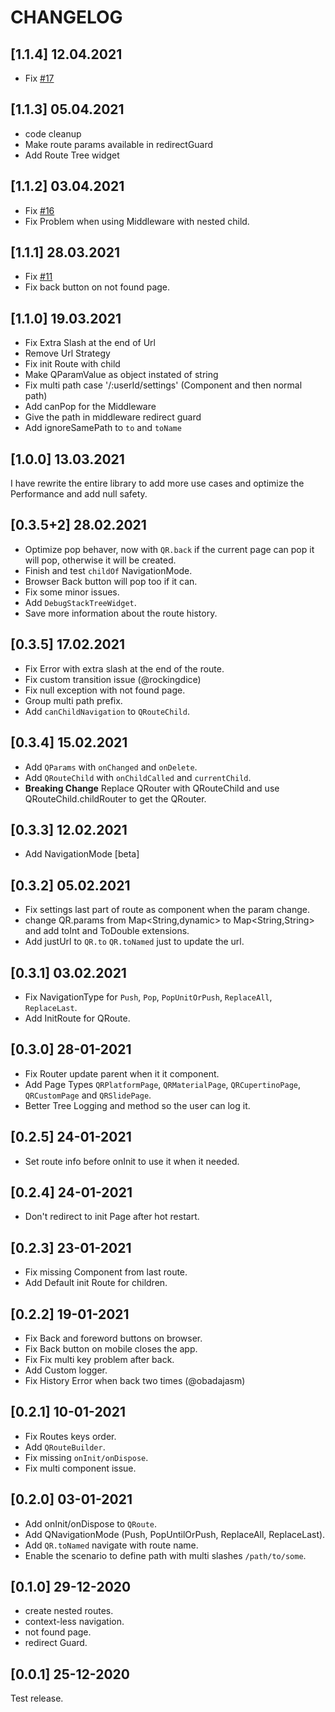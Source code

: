 # CHANGELOG

## [1.1.4] 12.04.2021

- Fix [#17](https://github.com/SchabanBo/qlevar_router/issues/17)

## [1.1.3] 05.04.2021

- code cleanup
- Make route params available in redirectGuard
- Add Route Tree widget

## [1.1.2] 03.04.2021

- Fix [#16](https://github.com/SchabanBo/qlevar_router/issues/16)
- Fix Problem when using Middleware with nested child.

## [1.1.1] 28.03.2021

- Fix [#11](https://github.com/SchabanBo/qlevar_router/issues/11)
- Fix back button on not found page.

## [1.1.0] 19.03.2021

- Fix Extra Slash at the end of Url
- Remove Url Strategy
- Fix init Route with child
- Make QParamValue as object instated of string
- Fix multi path case '/:userId/settings' (Component and then normal path)
- Add canPop for the Middleware
- Give the path in middleware redirect guard
- Add ignoreSamePath to `to` and `toName`

## [1.0.0] 13.03.2021

I have rewrite the entire library to add more use cases and optimize the Performance and add null safety.

## [0.3.5+2] 28.02.2021

- Optimize pop behaver, now with `QR.back` if the current page can pop it will pop, otherwise it will be created.
- Finish and test `childOf` NavigationMode.
- Browser Back button will pop too if it can.
- Fix some minor issues.
- Add `DebugStackTreeWidget`.
- Save more information about the route history.

## [0.3.5] 17.02.2021

- Fix Error with extra slash at the end of the route.
- Fix custom transition issue (@rockingdice)
- Fix null exception with not found page.
- Group multi path prefix.
- Add `canChildNavigation` to `QRouteChild`.

## [0.3.4] 15.02.2021

- Add `QParams` with `onChanged` and `onDelete`.
- Add `QRouteChild` with `onChildCalled` and `currentChild`.
- **Breaking Change** Replace QRouter with QRouteChild and use QRouteChild.childRouter to get the QRouter.

## [0.3.3] 12.02.2021

- Add NavigationMode [beta]

## [0.3.2] 05.02.2021

- Fix settings last part of route as component when the param change.
- change QR.params from Map<String,dynamic> to Map<String,String> and add toInt and ToDouble extensions.
- Add justUrl to `QR.to` `QR.toNamed` just to update the url.

## [0.3.1] 03.02.2021

- Fix NavigationType for `Push`, `Pop`, `PopUnitOrPush`, `ReplaceAll`, `ReplaceLast`.
- Add InitRoute for QRoute.

## [0.3.0] 28-01-2021

- Fix Router update parent when it it component.
- Add Page Types `QRPlatformPage`, `QRMaterialPage`, `QRCupertinoPage`,  `QRCustomPage` and `QRSlidePage`.
- Better Tree Logging and method so the user can log it.

## [0.2.5] 24-01-2021

- Set route info before onInit to use it when it needed.

## [0.2.4] 24-01-2021

- Don't redirect to init Page after hot restart.

## [0.2.3] 23-01-2021

- Fix missing Component from last route.
- Add Default init Route for children.

## [0.2.2] 19-01-2021

- Fix Back and foreword buttons on browser.
- Fix Back button on mobile closes the app.
- Fix Fix multi key problem after back.
- Add Custom logger.
- Fix History Error when back two times (@obadajasm)

## [0.2.1] 10-01-2021

- Fix Routes keys order.
- Add `QRouteBuilder`.
- Fix missing `onInit/onDispose`.
- Fix multi component issue.

## [0.2.0] 03-01-2021

- Add onInit/onDispose to `QRoute`.
- Add QNavigationMode (Push, PopUntilOrPush, ReplaceAll, ReplaceLast).
- Add `QR.toNamed` navigate with route name.
- Enable the scenario to define path with multi slashes `/path/to/some`.

## [0.1.0] 29-12-2020

- create nested routes.
- context-less navigation.
- not found page.
- redirect Guard.

## [0.0.1] 25-12-2020

Test release.
